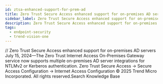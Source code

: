 ```yaml
---
id: ztsa-enhanced-support-for-prem-ad
title: Zero Trust Secure Access enhanced support for on-premises AD servers
sidebar_label: Zero Trust Secure Access enhanced support for on-premises AD servers
description: Zero Trust Secure Access enhanced support for on-premises AD servers
tags:
  - endpoint-security
  - trend-vision-one
---
```


/*<![CDATA[*/ $('#title').html($('meta[name=map-description]').attr('content')); /*]]>*/ Zero Trust Secure Access enhanced support for on-premises AD servers July 15, 2024—The Zero Trust Internet Access On-Premises Gateway service now supports multiple on-premises AD server integrations for NTLMv2 or Kerberos authentication. Zero Trust Secure Access → Secure Access Configuration → Internet Access Configuration © 2025 Trend Micro Incorporated. All rights reserved.Search Knowledge Base